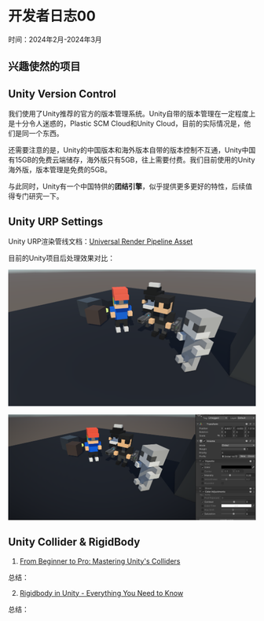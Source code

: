 # 开发者日志00

时间：2024年2月-2024年3月

## 兴趣使然的项目



## Unity Version Control

我们使用了Unity推荐的官方的版本管理系统。Unity自带的版本管理在一定程度上是十分令人迷惑的，Plastic SCM Cloud和Unity Cloud，目前的实际情况是，他们是同一个东西。

还需要注意的是，Unity的中国版本和海外版本自带的版本控制不互通，Unity中国有15GB的免费云端储存，海外版只有5GB，往上需要付费。我们目前使用的Unity海外版，版本管理是免费的5GB。

与此同时，Unity有一个中国特供的**团结引擎**，似乎提供更多更好的特性，后续值得专门研究一下。

## Unity URP Settings

Unity URP渲染管线文档：[Universal Render Pipeline Asset](https://docs.unity3d.com/Packages/com.unity.render-pipelines.universal@14.0/manual/universalrp-asset.html)

目前的Unity项目后处理效果对比：

![LowPloy Toon Shaded](./../assets/DevLogs/PostProcessingFalse.png)

![LowPloy Toon Shaded](./../assets/DevLogs/PostProcessingTrue.png)

## Unity Collider & RigidBody

1. [From Beginner to Pro: Mastering Unity's Colliders](https://www.youtube.com/watch?v=qcGa_mzjc8Q)

总结：

2. [Rigidbody in Unity - Everything You Need to Know](https://www.youtube.com/watch?v=Y3xkgpCukow)

总结：
